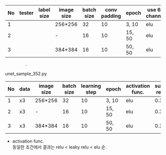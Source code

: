 | No | tester |label size | image size | batch size | conv padding | epoch  | use 64 channel|activation func. | submit result |
|----|------|-------|------------|------------|---------------|--------|------------------|------------------|---------------|
| 1  |    || 256*256    | 32         | 10            | 3, 10  | elu             |                     |  0.306         |
| 2  |    || -          | 16         | 10            | 15, 50 | elu              |   |0.346         |
| 3  |    || 384*384    | 16         | 10            | 50, 50 | elu              |    |0.336         |
  
    
      
          
             
 
             .    
       
       

unet_sample_352.py 

| No | data | image size | batch size | learning step | epoch  | activation func. | submit result |
|----|------|------------|------------|---------------|--------|------------------|---------------|
| 1  | x3   | 256*256    | 32         | 10            | 3, 10  | elu              | 0.306         |
| 2  | x3   | -          | 16         | 10            | 15, 50 | elu              | 0.346         |
| 3  | x3   | 384*384    | 16         | 10            | 50, 50 | elu              | 0.336         |

- activation func.  
동일한 조건에서 결과는 relu < leaky relu < elu 순.
